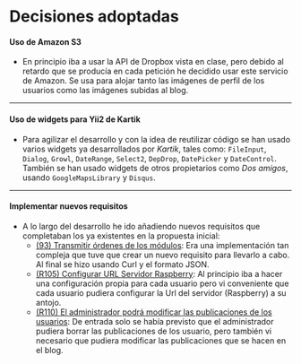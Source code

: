# Decisiones adoptadas

#### Uso de Amazon S3
- En principio iba a usar la API de Dropbox vista en clase, pero debido al retardo que se producía en cada petición he decidido usar este servicio de Amazon. Se usa para alojar tanto las imágenes de perfil de los usuarios como las imágenes subidas al blog.

____

#### Uso de widgets para Yii2 de Kartik
- Para agilizar el desarrollo y con la idea de reutilizar código se han usado varios widgets ya desarrollados por *Kartik*, tales como: `FileInput`, `Dialog`, `Growl`, `DateRange`, `Select2`, `DepDrop`, `DatePicker` y `DateControl`. También se han usado widgets de otros propietarios como *Dos amigos*, usando `GoogleMapsLibrary` y `Disqus`.

____

#### Implementar nuevos requisitos
- A lo largo del desarrollo he ido añadiendo nuevos requisitos que completaban los ya existentes en la propuesta inicial:
  * [(93) Transmitir órdenes de los módulos](https://github.com/arjonatorres/artika/issues/93): Era una implementación tan compleja que tuve que crear un nuevo requisito para llevarlo a cabo. Al final se hizo usando Curl y el formato JSON.
  * [(R105) Configurar URL Servidor Raspberry](https://github.com/arjonatorres/artika/issues/105): Al principio iba a hacer una configuración propia para cada usuario pero vi conveniente que cada usuario pudiera configurar la Url del servidor (Raspberry) a su antojo.
  * [(R110) El administrador podrá modificar las publicaciones de los usuarios](https://github.com/arjonatorres/artika/issues/110): De entrada solo se había previsto que el administrador pudiera borrar las publicaciones de los usuario, pero también vi necesario que pudiera modificar las publicaciones que se hacen en el blog.
